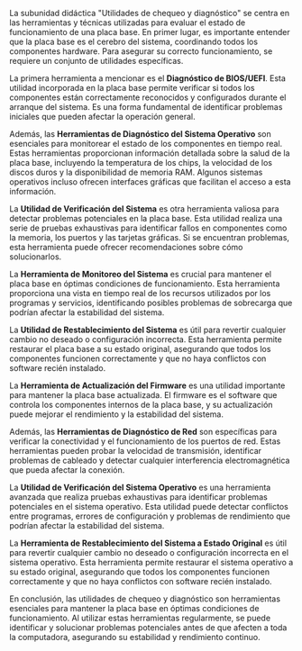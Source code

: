 La subunidad didáctica "Utilidades de chequeo y diagnóstico" se centra en las herramientas y técnicas utilizadas para evaluar el estado de funcionamiento de una placa base. En primer lugar, es importante entender que la placa base es el cerebro del sistema, coordinando todos los componentes hardware. Para asegurar su correcto funcionamiento, se requiere un conjunto de utilidades específicas.

La primera herramienta a mencionar es el **Diagnóstico de BIOS/UEFI**. Esta utilidad incorporada en la placa base permite verificar si todos los componentes están correctamente reconocidos y configurados durante el arranque del sistema. Es una forma fundamental de identificar problemas iniciales que pueden afectar la operación general.

Además, las **Herramientas de Diagnóstico del Sistema Operativo** son esenciales para monitorear el estado de los componentes en tiempo real. Estas herramientas proporcionan información detallada sobre la salud de la placa base, incluyendo la temperatura de los chips, la velocidad de los discos duros y la disponibilidad de memoria RAM. Algunos sistemas operativos incluso ofrecen interfaces gráficas que facilitan el acceso a esta información.

La **Utilidad de Verificación del Sistema** es otra herramienta valiosa para detectar problemas potenciales en la placa base. Esta utilidad realiza una serie de pruebas exhaustivas para identificar fallos en componentes como la memoria, los puertos y las tarjetas gráficas. Si se encuentran problemas, esta herramienta puede ofrecer recomendaciones sobre cómo solucionarlos.

La **Herramienta de Monitoreo del Sistema** es crucial para mantener el placa base en óptimas condiciones de funcionamiento. Esta herramienta proporciona una vista en tiempo real de los recursos utilizados por los programas y servicios, identificando posibles problemas de sobrecarga que podrían afectar la estabilidad del sistema.

La **Utilidad de Restablecimiento del Sistema** es útil para revertir cualquier cambio no deseado o configuración incorrecta. Esta herramienta permite restaurar el placa base a su estado original, asegurando que todos los componentes funcionen correctamente y que no haya conflictos con software recién instalado.

La **Herramienta de Actualización del Firmware** es una utilidad importante para mantener la placa base actualizada. El firmware es el software que controla los componentes internos de la placa base, y su actualización puede mejorar el rendimiento y la estabilidad del sistema.

Además, las **Herramientas de Diagnóstico de Red** son específicas para verificar la conectividad y el funcionamiento de los puertos de red. Estas herramientas pueden probar la velocidad de transmisión, identificar problemas de cableado y detectar cualquier interferencia electromagnética que pueda afectar la conexión.

La **Utilidad de Verificación del Sistema Operativo** es una herramienta avanzada que realiza pruebas exhaustivas para identificar problemas potenciales en el sistema operativo. Esta utilidad puede detectar conflictos entre programas, errores de configuración y problemas de rendimiento que podrían afectar la estabilidad del sistema.

La **Herramienta de Restablecimiento del Sistema a Estado Original** es útil para revertir cualquier cambio no deseado o configuración incorrecta en el sistema operativo. Esta herramienta permite restaurar el sistema operativo a su estado original, asegurando que todos los componentes funcionen correctamente y que no haya conflictos con software recién instalado.

En conclusión, las utilidades de chequeo y diagnóstico son herramientas esenciales para mantener la placa base en óptimas condiciones de funcionamiento. Al utilizar estas herramientas regularmente, se puede identificar y solucionar problemas potenciales antes de que afecten a toda la computadora, asegurando su estabilidad y rendimiento continuo.
